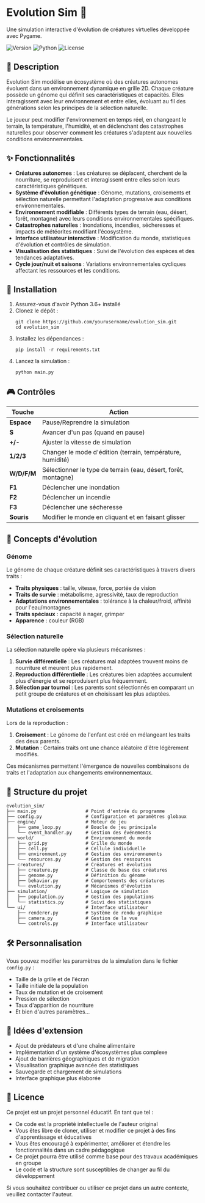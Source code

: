 # Evolution Sim 🧬

Une simulation interactive d'évolution de créatures virtuelles développée avec Pygame.

![Version](https://img.shields.io/badge/version-1.0.0-blue)
![Python](https://img.shields.io/badge/Python-3.6+-green)
![License](https://img.shields.io/badge/license-Personal_Educational-blue)

## 📝 Description

Evolution Sim modélise un écosystème où des créatures autonomes évoluent dans un environnement dynamique en grille 2D. Chaque créature possède un génome qui définit ses caractéristiques et capacités. Elles interagissent avec leur environnement et entre elles, évoluant au fil des générations selon les principes de la sélection naturelle.

Le joueur peut modifier l'environnement en temps réel, en changeant le terrain, la température, l'humidité, et en déclenchant des catastrophes naturelles pour observer comment les créatures s'adaptent aux nouvelles conditions environnementales.

## ✨ Fonctionnalités

- **Créatures autonomes** : Les créatures se déplacent, cherchent de la nourriture, se reproduisent et interagissent entre elles selon leurs caractéristiques génétiques.
- **Système d'évolution génétique** : Génome, mutations, croisements et sélection naturelle permettant l'adaptation progressive aux conditions environnementales.
- **Environnement modifiable** : Différents types de terrain (eau, désert, forêt, montagne) avec leurs conditions environnementales spécifiques.
- **Catastrophes naturelles** : Inondations, incendies, sécheresses et impacts de météorites modifiant l'écosystème.
- **Interface utilisateur interactive** : Modification du monde, statistiques d'évolution et contrôles de simulation.
- **Visualisation des statistiques** : Suivi de l'évolution des espèces et des tendances adaptatives.
- **Cycle jour/nuit et saisons** : Variations environnementales cycliques affectant les ressources et les conditions.

## 🔧 Installation

1. Assurez-vous d'avoir Python 3.6+ installé
2. Clonez le dépôt :
   ```
   git clone https://github.com/yourusername/evolution_sim.git
   cd evolution_sim
   ```
3. Installez les dépendances :
   ```
   pip install -r requirements.txt
   ```
4. Lancez la simulation :
   ```
   python main.py
   ```

## 🎮 Contrôles

| Touche | Action |
|--------|--------|
| **Espace** | Pause/Reprendre la simulation |
| **S** | Avancer d'un pas (quand en pause) |
| **+/-** | Ajuster la vitesse de simulation |
| **1/2/3** | Changer le mode d'édition (terrain, température, humidité) |
| **W/D/F/M** | Sélectionner le type de terrain (eau, désert, forêt, montagne) |
| **F1** | Déclencher une inondation |
| **F2** | Déclencher un incendie |
| **F3** | Déclencher une sécheresse |
| **Souris** | Modifier le monde en cliquant et en faisant glisser |

## 🧬 Concepts d'évolution

### Génome

Le génome de chaque créature définit ses caractéristiques à travers divers traits :

- **Traits physiques** : taille, vitesse, force, portée de vision
- **Traits de survie** : métabolisme, agressivité, taux de reproduction
- **Adaptations environnementales** : tolérance à la chaleur/froid, affinité pour l'eau/montagnes
- **Traits spéciaux** : capacité à nager, grimper
- **Apparence** : couleur (RGB)

### Sélection naturelle

La sélection naturelle opère via plusieurs mécanismes :

1. **Survie différentielle** : Les créatures mal adaptées trouvent moins de nourriture et meurent plus rapidement.
2. **Reproduction différentielle** : Les créatures bien adaptées accumulent plus d'énergie et se reproduisent plus fréquemment.
3. **Sélection par tournoi** : Les parents sont sélectionnés en comparant un petit groupe de créatures et en choisissant les plus adaptées.

### Mutations et croisements

Lors de la reproduction :

1. **Croisement** : Le génome de l'enfant est créé en mélangeant les traits des deux parents.
2. **Mutation** : Certains traits ont une chance aléatoire d'être légèrement modifiés.

Ces mécanismes permettent l'émergence de nouvelles combinaisons de traits et l'adaptation aux changements environnementaux.

## 🔬 Structure du projet

```
evolution_sim/
├── main.py                  # Point d'entrée du programme
├── config.py                # Configuration et paramètres globaux
├── engine/                  # Moteur de jeu
│   ├── game_loop.py         # Boucle de jeu principale
│   └── event_handler.py     # Gestion des événements
├── world/                   # Environnement du monde
│   ├── grid.py              # Grille du monde
│   ├── cell.py              # Cellule individuelle
│   ├── environment.py       # Gestion des environnements
│   └── resources.py         # Gestion des ressources
├── creatures/               # Créatures et évolution
│   ├── creature.py          # Classe de base des créatures
│   ├── genome.py            # Définition du génome
│   ├── behavior.py          # Comportements des créatures
│   └── evolution.py         # Mécanismes d'évolution
├── simulation/              # Logique de simulation
│   ├── population.py        # Gestion des populations
│   └── statistics.py        # Suivi des statistiques
└── ui/                      # Interface utilisateur
    ├── renderer.py          # Système de rendu graphique
    ├── camera.py            # Gestion de la vue
    └── controls.py          # Interface utilisateur
```

## 🛠️ Personnalisation

Vous pouvez modifier les paramètres de la simulation dans le fichier `config.py` :

- Taille de la grille et de l'écran
- Taille initiale de la population
- Taux de mutation et de croisement
- Pression de sélection
- Taux d'apparition de nourriture
- Et bien d'autres paramètres...

## 🚀 Idées d'extension

- Ajout de prédateurs et d'une chaîne alimentaire
- Implémentation d'un système d'écosystèmes plus complexe
- Ajout de barrières géographiques et de migration
- Visualisation graphique avancée des statistiques
- Sauvegarde et chargement de simulations
- Interface graphique plus élaborée

## 📜 Licence

Ce projet est un projet personnel éducatif. En tant que tel :

- Ce code est la propriété intellectuelle de l'auteur original
- Vous êtes libre de cloner, utiliser et modifier ce projet à des fins d'apprentissage et éducatives
- Vous êtes encouragé à expérimenter, améliorer et étendre les fonctionnalités dans un cadre pédagogique
- Ce projet pourra être utilisé comme base pour des travaux académiques en groupe
- Le code et la structure sont susceptibles de changer au fil du développement

Si vous souhaitez contribuer ou utiliser ce projet dans un autre contexte, veuillez contacter l'auteur.